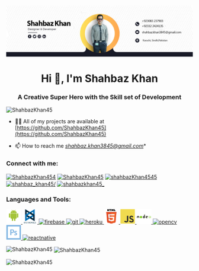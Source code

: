 <img src="banner.jpg" />
<h1 align="center">Hi 👋, I'm Shahbaz Khan</h1>
<h3 align="center">A Creative Super Hero with the Skill set of Development</h3>

<p align="left"> <img src="https://komarev.com/ghpvc/?username=ShahbazKhan45&label=Profile%20views&color=0e75b6&style=flat" alt="ShahbazKhan45" /> </p>

- 👨‍💻 All of my projects are available at [https://github.com/ShahbazKhan45](https://github.com/ShahbazKhan45)

- 📫 How to reach me *shahbaz.khan3845@gmail.com**

<h3 align="left">Connect with me:</h3>
<p align="left">
<a href="https://twitter.com/ShahbazKhan454_" target="blank"><img align="center" src="https://raw.githubusercontent.com/rahuldkjain/github-profile-readme-generator/master/src/images/icons/Social/twitter.svg" alt="ShahbazKhan454" height="30" width="40" /></a>
<a href="https://pk.linkedin.com/in/shahbazkhan45" target="blank"><img align="center" src="https://raw.githubusercontent.com/rahuldkjain/github-profile-readme-generator/master/src/images/icons/Social/linked-in-alt.svg" alt="ShahbazKhan45" height="30" width="40" /></a>
<a href="https://www.facebook.com/shahbazkhan4545" target="blank"><img align="center" src="https://raw.githubusercontent.com/rahuldkjain/github-profile-readme-generator/master/src/images/icons/Social/facebook.svg" alt="shahbazKhan4545" height="30" width="40" /></a>
<a href="https://www.instagram.com/shahbaz_khan45/" target="blank"><img align="center" src="https://raw.githubusercontent.com/rahuldkjain/github-profile-readme-generator/master/src/images/icons/Social/instagram.svg" alt="shahbaz_khan45/" height="30" width="40" /></a>
<a href="https://www.behance.net/shahbazkhan45_" target="blank"><img align="center" src="https://raw.githubusercontent.com/rahuldkjain/github-profile-readme-generator/master/src/images/icons/Social/behance.svg" alt="shahbazkhan45_" height="30" width="40" /></a>
</p>

<h3 align="left">Languages and Tools:</h3>
<p align="left"> <a href="https://developer.android.com" target="_blank"> <img src="https://raw.githubusercontent.com/devicons/devicon/master/icons/android/android-original-wordmark.svg" alt="android" width="40" height="40"/> </a> <a href="https://backbonejs.org" target="_blank"> <img src="https://raw.githubusercontent.com/devicons/devicon/master/icons/backbonejs/backbonejs-original-wordmark.svg" alt="backbonejs" width="40" height="40"/> </a> 
<a href="https://firebase.google.com/" target="_blank"> <img src="https://www.vectorlogo.zone/logos/firebase/firebase-icon.svg" alt="firebase" width="40" height="40"/> </a> <a href="https://git-scm.com/" target="_blank"> <img src="https://www.vectorlogo.zone/logos/git-scm/git-scm-icon.svg" alt="git" width="40" height="40"/> </a> <a href="https://heroku.com" target="_blank"> <img src="https://www.vectorlogo.zone/logos/heroku/heroku-icon.svg" alt="heroku" width="40" height="40"/> </a> <a href="https://www.w3.org/html/" target="_blank"> <img src="https://raw.githubusercontent.com/devicons/devicon/master/icons/html5/html5-original-wordmark.svg" alt="html5" width="40" height="40"/> </a> 
<a href="https://developer.mozilla.org/en-US/docs/Web/JavaScript" target="_blank"> <img src="https://raw.githubusercontent.com/devicons/devicon/master/icons/javascript/javascript-original.svg" alt="javascript" width="40" height="40"/> </a> <a href="https://nodejs.org" target="_blank"> <img src="https://raw.githubusercontent.com/devicons/devicon/master/icons/nodejs/nodejs-original-wordmark.svg" alt="nodejs" width="40" height="40"/> </a> <a href="https://opencv.org/" target="_blank"> <img src="https://www.vectorlogo.zone/logos/opencv/opencv-icon.svg" alt="opencv" width="40" height="40"/> </a> <a href="https://www.photoshop.com/en" target="_blank"> <img src="https://raw.githubusercontent.com/devicons/devicon/master/icons/photoshop/photoshop-line.svg" alt="photoshop" width="40" height="40"/> </a> <a href="https://reactnative.dev/" target="_blank"> <img src="https://reactnative.dev/img/header_logo.svg" alt="reactnative" width="40" height="40"/> </a>

<p><img align="left" src="https://github-readme-stats.vercel.app/api/top-langs?username=ShahbazKhan45&show_icons=true&locale=en&layout=compact" alt="ShahbazKhan45" /></p>

<p>&nbsp;<img align="center" src="https://github-readme-stats.vercel.app/api?username=ShahbazKhan45&show_icons=true&locale=en" alt="ShahbazKhan45" /></p>

<p><img align="center" src="https://github-readme-streak-stats.herokuapp.com/?user=ShahbazKhan45&" alt="ShahbazKhan45" /></p>

